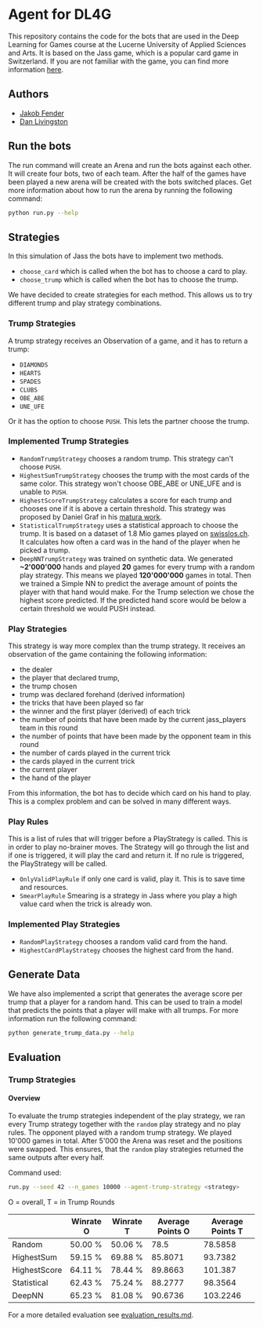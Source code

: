 # Agent for DL4G

This repository contains the code for the bots that are used in the Deep Learning for Games course at the Lucerne
University of Applied Sciences and Arts. It is based on the Jass game, which is a popular card game in Switzerland.
If you are not familiar with the game, you can find more information
[here](https://www.swisslos.ch/en/jass/informations/jass-rules/principles-of-jass.html).

## Authors

- [Jakob Fender](https://github.com/JakobFenderHSLU)
- [Dan Livingston](https://github.com/danlivingston)

## Run the bots

The run command will create an Arena and run the bots against each other. It will create four bots, two of each team.
After the half of the games have been played a new arena will be created with the bots switched places. Get more
information about how to run the arena by running the following command:

```bash
python run.py --help
```

## Strategies

In this simulation of Jass the bots have to implement two methods.

- `choose_card` which is called when the bot has to choose a card to play.
- `choose_trump` which is called when the bot has to choose the trump.

We have decided to create strategies for each method. This allows us to try different trump and play strategy
combinations.

### Trump Strategies

A trump strategy receives an Observation of a game, and it has to return a trump:

- `DIAMONDS`
- `HEARTS`
- `SPADES`
- `CLUBS`
- `OBE_ABE`
- `UNE_UFE`

Or it has the option to choose `PUSH`. This lets the partner choose the trump.

### Implemented Trump Strategies

- `RandomTrumpStrategy` chooses a random trump. This strategy can't choose `PUSH`.
- `HighestSumTrumpStrategy` chooses the trump with the most cards of the same color. This strategy won't choose
  OBE_ABE or UNE_UFE and is unable to `PUSH`.
- `HighestScoreTrumpStrategy` calculates a score for each trump and chooses one if it is above a certain threshold.
  This strategy was proposed by Daniel Graf in
  his [matura work](https://dgraf.ch/d/Kanti/Jassen_auf_Basis_der_Spieltheorie-Daniel_Graf.pdf).
- `StatisticalTrumpStrategy` uses a statistical approach to choose the trump. It is based on a dataset of 1.8 Mio games
  played on [swisslos.ch](https://www.swisslos.ch/en/jass/schieber/play.html). It calculates how often a card was in the
  hand of the player when he picked a trump.
- `DeepNNTrumpStrategy` was trained on synthetic data. We generated **~2'000'000** hands and played **20** games for
  every trump with a random play strategy. This means we played **120'000'000** games in total. Then we trained a Simple
  NN to predict the average amount of points the player with that hand would make. For the Trump selection we chose the
  highest score predicted. If the predicted hand score would be below a certain threshold we would PUSH instead.

### Play Strategies

This strategy is way more complex than the trump strategy. It receives an observation of the game containing the
following information:

- the dealer
- the player that declared trump,
- the trump chosen
- trump was declared forehand (derived information)
- the tricks that have been played so far
- the winner and the first player (derived) of each trick
- the number of points that have been made by the current jass_players team in this round
- the number of points that have been made by the opponent team in this round
- the number of cards played in the current trick
- the cards played in the current trick
- the current player
- the hand of the player

From this information, the bot has to decide which card on his hand to play. This is a complex problem and can be
solved in many different ways.

### Play Rules

This is a list of rules that will trigger before a PlayStrategy is called. This is in order to play no-brainer moves.
The Strategy will go through the list and if one is triggered, it will play the card and return it. If no rule is
triggered, the PlayStrategy will be called.

- `OnlyValidPlayRule` if only one card is valid, play it. This is to save time and resources.
- `SmearPlayRule` Smearing is a strategy in Jass where you play a high value card when the trick is already won.

### Implemented Play Strategies

- `RandomPlayStrategy` chooses a random valid card from the hand.
- `HighestCardPlayStrategy` chooses the highest card from the hand.

## Generate Data

We have also implemented a script that generates the average score per trump that a player for a random hand. This can
be used to train a model that predicts the points that a player will make with all trumps. For more information run the
following command:

```bash
python generate_trump_data.py --help
```

## Evaluation

### Trump Strategies

#### Overview

To evaluate the trump strategies independent of the play strategy, we ran every Trump strategy together with the
`random` play strategy and no play rules. The opponent played with a random trump strategy. We played 10'000 games in
total. After 5'000 the Arena was reset and the positions were swapped. This ensures, that the `random` play strategies
returned the same outputs after every half.

Command used:

```bash
run.py --seed 42 --n_games 10000 --agent-trump-strategy <strategy> 
```

O = overall, T = in Trump Rounds

|              | Winrate O | Winrate T | Average Points O | Average Points T |
|--------------|-----------|-----------|------------------|------------------|
| Random       | 50.00 %   | 50.06 %   | 78.5             | 78.5858          |
| HighestSum   | 59.15 %   | 69.88 %   | 85.8071          | 93.7382          |
| HighestScore | 64.11 %   | 78.44 %   | 89.8663          | 101.387          |
| Statistical  | 62.43 %   | 75.24 %   | 88.2777          | 98.3564          |
| DeepNN       | 65.23 %   | 81.08 %   | 90.6736          | 103.2246         |

For a more detailed evaluation see [evaluation_results.md](README/evaluation_results.md).

